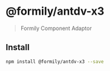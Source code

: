 # @formily/antdv-x3

> Formily Component Adaptor

## Install

```bash
npm install @formily/antdv-x3 --save
```

